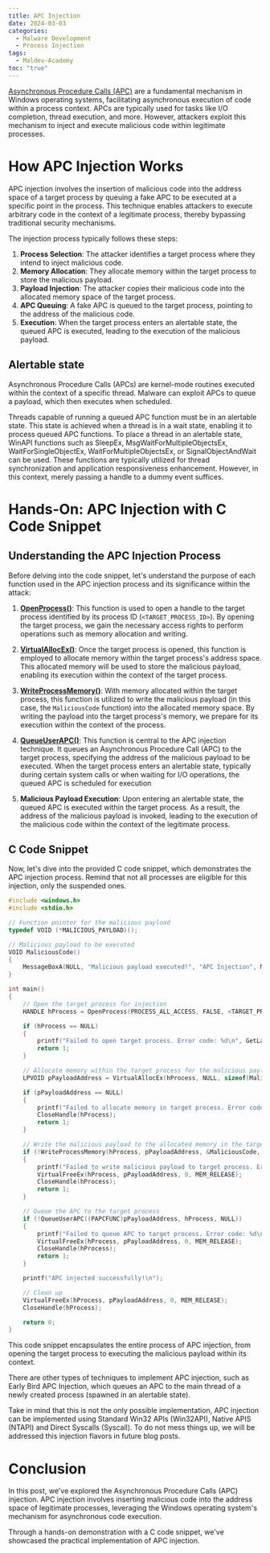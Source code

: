 ```yaml
---
title: APC Injection
date: 2024-03-03
categories:
  - Malware Development
  - Process Injection
tags:
  - Maldev-Academy
toc: "true"
---
```

[Asynchronous Procedure Calls (APC)](https://learn.microsoft.com/en-us/windows/win32/sync/asynchronous-procedure-calls) are a fundamental mechanism in Windows operating systems, facilitating asynchronous execution of code within a process context. APCs are typically used for tasks like I/O completion, thread execution, and more. However, attackers exploit this mechanism to inject and execute malicious code within legitimate processes.

# How APC Injection Works

APC injection involves the insertion of malicious code into the address space of a target process by queuing a fake APC to be executed at a specific point in the process. This technique enables attackers to execute arbitrary code in the context of a legitimate process, thereby bypassing traditional security mechanisms.

The injection process typically follows these steps:

1. **Process Selection**: The attacker identifies a target process where they intend to inject malicious code.
2. **Memory Allocation**: They allocate memory within the target process to store the malicious payload.
3. **Payload Injection**: The attacker copies their malicious code into the allocated memory space of the target process.
4. **APC Queuing**: A fake APC is queued to the target process, pointing to the address of the malicious code.
5. **Execution**: When the target process enters an alertable state, the queued APC is executed, leading to the execution of the malicious payload.

## Alertable state

Asynchronous Procedure Calls (APCs) are kernel-mode routines executed within the context of a specific thread. Malware can exploit APCs to queue a payload, which then executes when scheduled.

Threads capable of running a queued APC function must be in an alertable state. This state is achieved when a thread is in a wait state, enabling it to process queued APC functions. To place a thread in an alertable state, WinAPI functions such as SleepEx, MsgWaitForMultipleObjectsEx, WaitForSingleObjectEx, WaitForMultipleObjectsEx, or SignalObjectAndWait can be used. These functions are typically utilized for thread synchronization and application responsiveness enhancement. However, in this context, merely passing a handle to a dummy event suffices.

# Hands-On: APC Injection with C Code Snippet

## Understanding the APC Injection Process

Before delving into the code snippet, let's understand the purpose of each function used in the APC injection process and its significance within the attack:

1. **[OpenProcess()](https://docs.microsoft.com/en-us/windows/win32/api/processthreadsapi/nf-processthreadsapi-openprocess)**: This function is used to open a handle to the target process identified by its process ID (`<TARGET_PROCESS_ID>`). By opening the target process, we gain the necessary access rights to perform operations such as memory allocation and writing.
    
2. **[VirtualAllocEx()](https://docs.microsoft.com/en-us/windows/win32/api/memoryapi/nf-memoryapi-virtualallocex)**: Once the target process is opened, this function is employed to allocate memory within the target process's address space. This allocated memory will be used to store the malicious payload, enabling its execution within the context of the target process.
    
3. **[WriteProcessMemory()](https://docs.microsoft.com/en-us/windows/win32/api/memoryapi/nf-memoryapi-writeprocessmemory)**: With memory allocated within the target process, this function is utilized to write the malicious payload (in this case, the `MaliciousCode` function) into the allocated memory space. By writing the payload into the target process's memory, we prepare for its execution within the context of the process.
    
4. **[QueueUserAPC()](https://docs.microsoft.com/en-us/windows/win32/api/processthreadsapi/nf-processthreadsapi-queueuserapc)**: This function is central to the APC injection technique. It queues an Asynchronous Procedure Call (APC) to the target process, specifying the address of the malicious payload to be executed. When the target process enters an alertable state, typically during certain system calls or when waiting for I/O operations, the queued APC is scheduled for execution

5. **Malicious Payload Execution**: Upon entering an alertable state, the queued APC is executed within the target process. As a result, the address of the malicious payload is invoked, leading to the execution of the malicious code within the context of the legitimate process.

## C Code Snippet

Now, let's dive into the provided C code snippet, which demonstrates the APC injection process. Remind that not all processes are eligible for this injection, only the suspended ones.

```c
#include <windows.h>
#include <stdio.h>

// Function pointer for the malicious payload
typedef VOID (*MALICIOUS_PAYLOAD)();

// Malicious payload to be executed
VOID MaliciousCode()
{
    MessageBoxA(NULL, "Malicious payload executed!", "APC Injection", MB_OK | MB_ICONWARNING);
}

int main()
{
    // Open the target process for injection
    HANDLE hProcess = OpenProcess(PROCESS_ALL_ACCESS, FALSE, <TARGET_PROCESS_ID>); // Replace <TARGET_PROCESS_ID> with the process ID of the target process

    if (hProcess == NULL)
    {
        printf("Failed to open target process. Error code: %d\n", GetLastError());
        return 1;
    }

    // Allocate memory within the target process for the malicious payload
    LPVOID pPayloadAddress = VirtualAllocEx(hProcess, NULL, sizeof(MaliciousCode), MEM_COMMIT | MEM_RESERVE, PAGE_EXECUTE_READWRITE);

    if (pPayloadAddress == NULL)
    {
        printf("Failed to allocate memory in target process. Error code: %d\n", GetLastError());
        CloseHandle(hProcess);
        return 1;
    }

    // Write the malicious payload to the allocated memory in the target process
    if (!WriteProcessMemory(hProcess, pPayloadAddress, &MaliciousCode, sizeof(MaliciousCode), NULL))
    {
        printf("Failed to write malicious payload to target process. Error code: %d\n", GetLastError());
        VirtualFreeEx(hProcess, pPayloadAddress, 0, MEM_RELEASE);
        CloseHandle(hProcess);
        return 1;
    }

    // Queue the APC to the target process
    if (!QueueUserAPC((PAPCFUNC)pPayloadAddress, hProcess, NULL))
    {
        printf("Failed to queue APC to target process. Error code: %d\n", GetLastError());
        VirtualFreeEx(hProcess, pPayloadAddress, 0, MEM_RELEASE);
        CloseHandle(hProcess);
        return 1;
    }

    printf("APC injected successfully!\n");

    // Clean up
    VirtualFreeEx(hProcess, pPayloadAddress, 0, MEM_RELEASE);
    CloseHandle(hProcess);

    return 0;
}
```

This code snippet encapsulates the entire process of APC injection, from opening the target process to executing the malicious payload within its context. 

There are other types of techniques to implement APC injection, such as Early Bird APC Injection, which queues an APC to the main thread of a newly created process (spawned in an alertable state). 

Take in mind that this is not the only possible implementation, APC injection can be implemented using Standard Win32 APIs (Win32API), Native APIS (NTAPI) and Direct Syscalls (Syscall). To do not mess things up, we will be addressed this injection flavors in future blog posts. 

# Conclusion

In this post, we've explored the Asynchronous Procedure Calls (APC) injection. APC injection involves inserting malicious code into the address space of legitimate processes, leveraging the Windows operating system's mechanism for asynchronous code execution. 

Through a hands-on demonstration with a C code snippet, we've showcased the practical implementation of APC injection.
